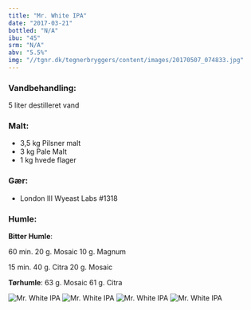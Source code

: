 ```yaml
---
title: "Mr. White IPA"
date: "2017-03-21"
bottled: "N/A"
ibu: "45"
srm: "N/A"
abv: "5.5%"
img: "//tgnr.dk/tegnerbryggers/content/images/20170507_074833.jpg"
---
```


### Vandbehandling:

5 liter destilleret vand

### Malt:

* 3,5 kg Pilsner malt
* 3 kg Pale Malt
* 1 kg hvede flager

### Gær:

* London III Wyeast Labs #1318

### Humle:

**Bitter Humle**:

60 min.
20 g. Mosaic
10 g. Magnum

15 min.
40 g. Citra
20 g. Mosaic

**Tørhumle**:
63 g. Mosaic
61 g. Citra

![Mr. White IPA](//tgnr.dk/tegnerbryggers/content/images/20170423_164620.jpg)
![Mr. White IPA](//tgnr.dk/tegnerbryggers/content/images/20170423_164940.jpg)
![Mr. White IPA](//tgnr.dk/tegnerbryggers/content/images/20170423_170907.jpg)
![Mr. White IPA](//tgnr.dk/tegnerbryggers/content/images/20170507_074833.jpg)
